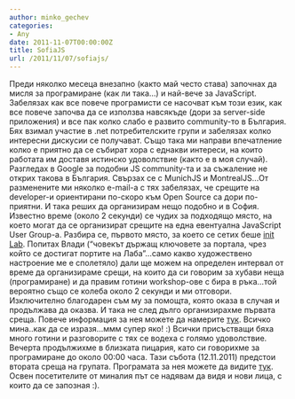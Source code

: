 ```yaml
---
author: minko_gechev
categories:
- Any
date: 2011-11-07T00:00:00Z
title: SofiaJS
url: /2011/11/07/sofiajs/
---
```


Преди няколко месеца внезапно (както май често става) започнах да мисля за програмиране (как ли така&#8230;) и най-вече за JavaScript. Забелязах как все повече програмисти се насочват към този език, как все повече започва да се използва навсякъде (дори за server-side приложения) и все пак колко слабо е развито community-то в България. Бях взимал участие в .net потребителските групи и забелязах колко интересни дискусии се получават. Също така ми направи впечатление колко е приятно да се събират хора с еднакви интереси, на които работата им доставя истинско удоволствие (както е в моя случай). Разгледах в Google за подобни JS community-та и за съжаление не открих такова в България. Свързах се с MunichJS и MontrealJS&#8230;От разменените ми няколко e-mail-a с тях забелязах, че срещите на developer-и ориентирани по-скоро към Open Source са дори по-приятни. И така реших да организирам нещо подобно и в София. Известно време (около 2 секунди) се чудих за подходящо място, на което могат да се организират срещите на една евентуална JavaScript User Group-a. Разбира се, първото място, за което се сетих беше <a href="http://initlab.org/" title="init Lab" target="_blank">init Lab</a>. Попитах Влади (&#8220;човекът държащ ключовете за портала, чрез който се достигат портите на Лаба&#8221;&#8230;само какво художествено настроение ме е сполетяло) дали ще можем на определен интервал от време да организираме срещи, на които да си говорим за хубави неща (програмиране) и да правим готини workshop-ове с бира в ръка&#8230;той вероятно също се колеба около 2 секунди и ми отговори. Изключително благодарен съм му за помощта, която оказа в случая и продължава да оказва. И така не след дълго организирахме първата среща. Повече информация за нея можете да намерите <a href="http://sofiajs.org/?p=46" title="Първа среща" target="_blank">тук</a>. Всичко мина..как да се изразя&#8230;ммм супер яко! :) Всички присъстващи бяха много готини и разговорите с тях се водеха с голямо удоволствие. Вечерта продължихме в близката пицария, като си говорихме за програмиране до около 00:00 часа. Тази събота (12.11.2011) предстои втората среща на групата. Програмата за нея можете да видите <a href="http://sofiajs.org/?p=74" title="Втора среща" target="_blank">тук</a>. Освен посетителите от миналия път се надявам да видя и нови лица, с които да се запозная :).